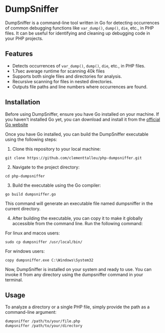 # DumpSniffer

DumpSniffer is a command-line tool written in Go for detecting occurrences of common debugging functions like `var_dump()`, `dump()`, `die`, etc., in PHP files. 
It can be useful for identifying and cleaning up debugging code in your PHP projects.

## Features

- Detects occurrences of `var_dump()`, `dump()`, `die`, etc., in PHP files.
- 1.7sec average runtime for scanning 40k files
- Supports both single files and directories for analysis.
- Recursive scanning for files in nested directories.
- Outputs file paths and line numbers where occurrences are found.


## Installation
Before using DumpSniffer, ensure you have Go installed on your machine.
If you haven't installed Go yet, you can download and install it from the
[official Go website](https://go.dev/dl/)

Once you have Go installed, you can build the DumpSniffer executable using the following steps:
 

1. Clone this repository to your local machine:
```
git clone https://github.com/clementtalleu/php-dumpsniffer.git
```

2. Navigate to the project directory:
```
cd php-dumpsniffer
```

3. Build the executable using the Go compiler:
```
go build dumpsniffer.go
```
This command will generate an executable file named dumpsniffer in the current directory.


4. After building the executable, you can copy it to make it globally accessible from the command line. 
Run the following command:

For linux and macos users:
```
sudo cp dumpsniffer /usr/local/bin/
```

For windows users:
```
copy dumpsniffer.exe C:\Windows\System32
```

Now, DumpSniffer is installed on your system and ready to use. You can invoke it from any directory using the dumpsniffer command in your terminal.



## Usage

To analyze a directory or a single PHP file, simply provide the path as a command-line argument:

```bash
dumpsniffer /path/to/your/file.php
dumpsniffer /path/to/your/directory
```
